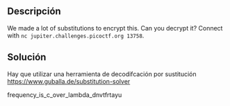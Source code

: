 

## Descripción
We made a lot of substitutions to encrypt this. Can you decrypt it? Connect with `nc jupiter.challenges.picoctf.org 13758`.

## Solución
Hay que utilizar una herramienta de decodifcación por sustitución
https://www.guballa.de/substitution-solver

frequency_is_c_over_lambda_dnvtfrtayu